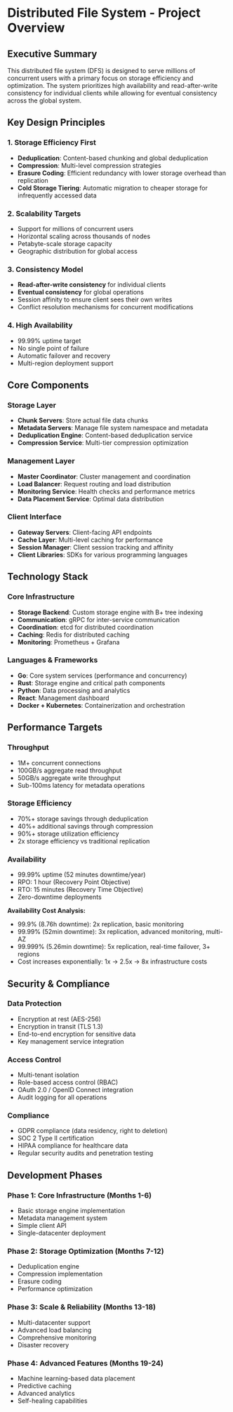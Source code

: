 # Distributed File System - Project Overview

## Executive Summary

This distributed file system (DFS) is designed to serve millions of concurrent users with a primary focus on storage efficiency and optimization. The system prioritizes high availability and read-after-write consistency for individual clients while allowing for eventual consistency across the global system.

## Key Design Principles

### 1. Storage Efficiency First
- **Deduplication**: Content-based chunking and global deduplication
- **Compression**: Multi-level compression strategies
- **Erasure Coding**: Efficient redundancy with lower storage overhead than replication
- **Cold Storage Tiering**: Automatic migration to cheaper storage for infrequently accessed data

### 2. Scalability Targets
- Support for millions of concurrent users
- Horizontal scaling across thousands of nodes
- Petabyte-scale storage capacity
- Geographic distribution for global access

### 3. Consistency Model
- **Read-after-write consistency** for individual clients
- **Eventual consistency** for global operations
- Session affinity to ensure client sees their own writes
- Conflict resolution mechanisms for concurrent modifications

### 4. High Availability
- 99.99% uptime target
- No single point of failure
- Automatic failover and recovery
- Multi-region deployment support

## Core Components

### Storage Layer
- **Chunk Servers**: Store actual file data chunks
- **Metadata Servers**: Manage file system namespace and metadata
- **Deduplication Engine**: Content-based deduplication service
- **Compression Service**: Multi-tier compression optimization

### Management Layer
- **Master Coordinator**: Cluster management and coordination
- **Load Balancer**: Request routing and load distribution
- **Monitoring Service**: Health checks and performance metrics
- **Data Placement Service**: Optimal data distribution

### Client Interface
- **Gateway Servers**: Client-facing API endpoints
- **Cache Layer**: Multi-level caching for performance
- **Session Manager**: Client session tracking and affinity
- **Client Libraries**: SDKs for various programming languages

## Technology Stack

### Core Infrastructure
- **Storage Backend**: Custom storage engine with B+ tree indexing
- **Communication**: gRPC for inter-service communication
- **Coordination**: etcd for distributed coordination
- **Caching**: Redis for distributed caching
- **Monitoring**: Prometheus + Grafana

### Languages & Frameworks
- **Go**: Core system services (performance and concurrency)
- **Rust**: Storage engine and critical path components
- **Python**: Data processing and analytics
- **React**: Management dashboard
- **Docker + Kubernetes**: Containerization and orchestration

## Performance Targets

### Throughput
- 1M+ concurrent connections
- 100GB/s aggregate read throughput
- 50GB/s aggregate write throughput
- Sub-100ms latency for metadata operations

### Storage Efficiency
- 70%+ storage savings through deduplication
- 40%+ additional savings through compression
- 90%+ storage utilization efficiency
- 2x storage efficiency vs traditional replication

### Availability
- 99.99% uptime (52 minutes downtime/year)
- RPO: 1 hour (Recovery Point Objective)
- RTO: 15 minutes (Recovery Time Objective)
- Zero-downtime deployments

**Availability Cost Analysis:**
- 99.9% (8.76h downtime): 2x replication, basic monitoring
- 99.99% (52min downtime): 3x replication, advanced monitoring, multi-AZ
- 99.999% (5.26min downtime): 5x replication, real-time failover, 3+ regions
- Cost increases exponentially: 1x → 2.5x → 8x infrastructure costs

## Security & Compliance

### Data Protection
- Encryption at rest (AES-256)
- Encryption in transit (TLS 1.3)
- End-to-end encryption for sensitive data
- Key management service integration

### Access Control
- Multi-tenant isolation
- Role-based access control (RBAC)
- OAuth 2.0 / OpenID Connect integration
- Audit logging for all operations

### Compliance
- GDPR compliance (data residency, right to deletion)
- SOC 2 Type II certification
- HIPAA compliance for healthcare data
- Regular security audits and penetration testing

## Development Phases

### Phase 1: Core Infrastructure (Months 1-6)
- Basic storage engine implementation
- Metadata management system
- Simple client API
- Single-datacenter deployment

### Phase 2: Storage Optimization (Months 7-12)
- Deduplication engine
- Compression implementation
- Erasure coding
- Performance optimization

### Phase 3: Scale & Reliability (Months 13-18)
- Multi-datacenter support
- Advanced load balancing
- Comprehensive monitoring
- Disaster recovery

### Phase 4: Advanced Features (Months 19-24)
- Machine learning-based data placement
- Predictive caching
- Advanced analytics
- Self-healing capabilities
